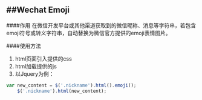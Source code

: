 ##Wechat Emoji
-------------
####作用
在微信开发平台或其他渠道获取到的微信昵称、消息等字符串，若包含emoji符号或转义字符串，自动替换为微信官方提供的emoji表情图片。

####使用方法
1. html页面引入提供的css
2. html加载提供的js
3. 以Jquery为例：
``` javascript
var new_content = $('.nickname').html().emoji();
    $('.nickname').html(new_content);
```
